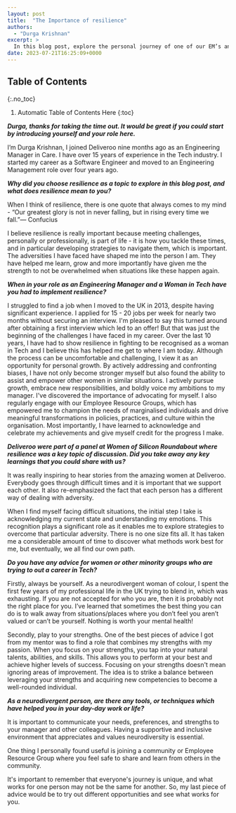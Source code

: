 ```yaml
---
layout: post
title:  "The Importance of resilience"
authors:
  - "Durga Krishnan"
excerpt: >
  In this blog post, explore the personal journey of one of our EM’s and see how she has harnessed resilience in her career.
date: 2023-07-21T16:25:09+0000
---
```


## Table of Contents
{:.no_toc}

1. Automatic Table of Contents Here
{:toc}

***Durga, thanks for taking the time out. It would be great if you could start by introducing yourself and your role here.***

I’m Durga Krishnan, I joined Deliveroo nine months ago as an Engineering Manager in Care. I have over 15 years of experience in the Tech industry. I started my career as a Software Engineer and moved to an Engineering Management role over four years ago.


***Why did you choose resilience as a topic to explore in this blog post, and what does resilience mean to you?***

When I think of resilience, there is one quote that always comes to my mind - “Our greatest glory is not in never falling, but in rising every time we fall.”― Confucius

I believe resilience is really important because meeting challenges, personally or professionally, is part of life - it is how you tackle these times, and in particular developing strategies to navigate them, which is important. The adversities I have faced have shaped me into the person I am. They have helped me learn, grow and more importantly have given me the strength to not be overwhelmed when situations like these happen again.   


***When in your role as an Engineering Manager and a Woman in Tech have you had to implement resilience?***

I struggled to find a job when I moved to the UK in 2013, despite having significant experience. I applied for 15 - 20 jobs per week for nearly two months without securing an interview. I'm pleased to say this turned around after obtaining a first interview which led to an offer! But that was just the beginning of the challenges I have faced in my career. 
Over the last 10 years, I have had to show resilience in fighting to be recognised as a woman in Tech and I believe this has helped me get to where I am today. Although the process can be uncomfortable and challenging, I view it as an opportunity for personal growth. By actively addressing and confronting biases, I have not only become stronger myself but also found the ability to assist and empower other women in similar situations.
I actively pursue growth, embrace new responsibilities, and boldly voice my ambitions to my manager. I've discovered the importance of advocating for myself. I also regularly engage with our Employee Resource Groups, which has empowered me to champion the needs of marginalised individuals and drive meaningful transformations in policies, practices, and culture within the organisation. Most importantly, I have learned to acknowledge and celebrate my achievements and give myself credit for the progress I make. 



***Deliveroo were part of a panel at Women of Silicon Roundabout where resilience was a key topic of discussion. Did you take away any key learnings that you could share with us?***

It was really inspiring to hear stories from the amazing women at Deliveroo. Everybody goes through difficult times and it is important that we support each other. It also re-emphasized the fact that each person has a different way of dealing with adversity. 

When I find myself facing difficult situations, the initial step I take is acknowledging my current state and understanding my emotions. This recognition plays a significant role as it enables me to explore strategies to overcome that particular adversity. There is no one size fits all. It has taken me a considerable amount of time to discover what methods work best for me, but eventually, we all find our own path.


***Do you have any advice for women or other minority groups who are trying to out a career in Tech?***

Firstly, always be yourself. As a neurodivergent woman of colour, I spent the first few years of my professional life in the UK trying to blend in, which was exhausting. If you are not accepted for who you are, then it is probably not the right place for you. I’ve learned that sometimes the best thing you can do is to walk away from situations/places where you don’t feel you aren’t valued or can’t be yourself. Nothing is worth your mental health! 

Secondly, play to your strengths. One of the best pieces of advice I got from my mentor was to find a role that combines my strengths with my passion. When you focus on your strengths, you tap into your natural talents, abilities, and skills. This allows you to perform at your best and achieve higher levels of success. Focusing on your strengths doesn't mean ignoring areas of improvement. The idea is to strike a balance between leveraging your strengths and acquiring new competencies to become a well-rounded individual.


***As a neurodivergent person, are there any tools, or techniques which have helped you in your day-day work or life?***

It is important to communicate your needs, preferences, and strengths to your manager and other colleagues. Having a supportive and inclusive environment that appreciates and values neurodiversity is essential.

One thing I personally found useful is joining a community or Employee Resource Group where you feel safe to share and learn from others in the community. 

It's important to remember that everyone's journey is unique, and what works for one person may not be the same for another. So, my last piece of advice would be to try out different opportunities and see what works for you.

